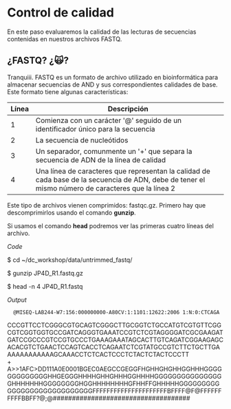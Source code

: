 # Control de calidad 

En este paso evaluaremos la calidad de las lecturas de secuencias contenidas en nuestros archivos FASTQ.

## ¿FASTQ? ¿🙀?
Tranquiii. FASTQ es un formato de archivo utilizado en bioinformática para almacenar secuencias de AND y sus correspondientes calidades de base.
Este formato tiene algunas características: 


|      Línea      |      Descripción      |
| --------------- | --------------------- |
|  1              | Comienza con un carácter '@' seguido de un identificador único para la secuencia |
|  2              | La secuencia de nucleótidos |
|  3              | Un separador, comunmente un '+' que separa la secuencia de ADN de la línea de calidad |
|  4              | Una línea de caracteres que representan la calidad de cada base de la secuencia de ADN, debe de tener el mismo número de caracteres que la línea 2 | 

Este tipo de archivos vienen comprimidos: fastqc.gz. Primero hay que descomprimirlos usando el comando **gunzip**.

Si usamos el comando **head** podremos ver las primeras cuatro líneas del archivo.

*Code*

   $ cd ~/dc_workshop/data/untrimmed_fastq/

   $ gunzip JP4D_R1.fastq.gz

   $ head -n 4 JP4D_R1.fastq

*Output*

      @MISEQ-LAB244-W7:156:000000000-A80CV:1:1101:12622:2006 1:N:0:CTCAGA
CCCGTTCCTCGGGCGTGCAGTCGGGCTTGCGGTCTGCCATGTCGTGTTCGGCGTCGGTGGTGCCGATCAGGGTGAAATCCGTCTCGTAGGGGATCGCGAAGATGATCCGCCCGTCCGTGCCCTGAAAGAAATAGCACTTGTCAGATCGGAAGAGCACACGTCTGAACTCCAGTCACCTCAGAATCTCGTATGCCGTCTTCTGCTTGAAAAAAAAAAAAGCAAACCTCTCACTCCCTCTACTCTACTCCCTT                                        
+                                                                                                
A>>1AFC>DD111A0E0001BGEC0AEGCCGEGGFHGHHGHGHHGGHHHGGGGGGGGGGGGGHHGEGGGHHHHGHHGHHHGGHHHHGGGGGGGGGGGGGGGGHHHHHHHGGGGGGGGHGGHHHHHHHHGFHHFFGHHHHHGGGGGGGGGGGGGGGGGGGGGGGGGGGGFFFFFFFFFFFFFFFFFFFFFBFFFF@F@FFFFFFFFFFBBFF?@;@####################################


